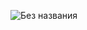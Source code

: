 ![Без названия](https://user-images.githubusercontent.com/107810250/188267343-cd8708c7-2c52-4024-86d0-37fb89c24819.jpg)
